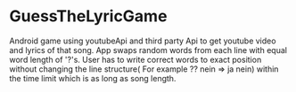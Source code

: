 # GuessTheLyricGame
Android game using youtubeApi and third party Api to get youtube video and lyrics of that song. App swaps random words from each line with equal word length of '?'s. User has to write correct words to exact position without changing the line structure( For example ?? nein => ja nein) within the time limit which is as long as song length.
